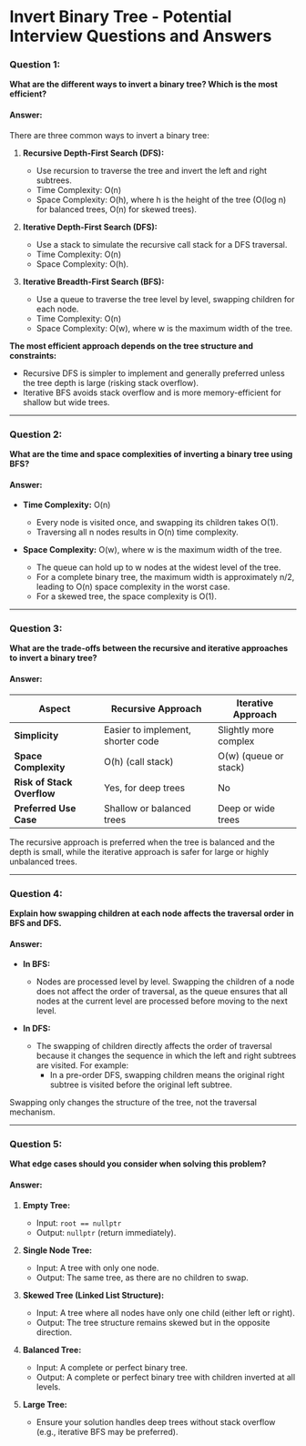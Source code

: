 # Invert Binary Tree - Potential Interview Questions and Answers

### Question 1: 
**What are the different ways to invert a binary tree? Which is the most efficient?**

#### Answer:
There are three common ways to invert a binary tree:
1. **Recursive Depth-First Search (DFS):**
   - Use recursion to traverse the tree and invert the left and right subtrees.
   - Time Complexity: O(n)
   - Space Complexity: O(h), where h is the height of the tree (O(log n) for balanced trees, O(n) for skewed trees).

2. **Iterative Depth-First Search (DFS):**
   - Use a stack to simulate the recursive call stack for a DFS traversal.
   - Time Complexity: O(n)
   - Space Complexity: O(h).

3. **Iterative Breadth-First Search (BFS):**
   - Use a queue to traverse the tree level by level, swapping children for each node.
   - Time Complexity: O(n)
   - Space Complexity: O(w), where w is the maximum width of the tree.

**The most efficient approach depends on the tree structure and constraints:**
- Recursive DFS is simpler to implement and generally preferred unless the tree depth is large (risking stack overflow).
- Iterative BFS avoids stack overflow and is more memory-efficient for shallow but wide trees.

---

### Question 2:
**What are the time and space complexities of inverting a binary tree using BFS?**

#### Answer:
- **Time Complexity:** O(n)
  - Every node is visited once, and swapping its children takes O(1).
  - Traversing all n nodes results in O(n) time complexity.

- **Space Complexity:** O(w), where w is the maximum width of the tree.
  - The queue can hold up to w nodes at the widest level of the tree.
  - For a complete binary tree, the maximum width is approximately n/2, leading to O(n) space complexity in the worst case.
  - For a skewed tree, the space complexity is O(1).

---

### Question 3:
**What are the trade-offs between the recursive and iterative approaches to invert a binary tree?**

#### Answer:
| **Aspect**                 | **Recursive Approach**            | **Iterative Approach**               |
|----------------------------|------------------------------------|--------------------------------------|
| **Simplicity**             | Easier to implement, shorter code | Slightly more complex                |
| **Space Complexity**       | O(h) (call stack)                 | O(w) (queue or stack)                |
| **Risk of Stack Overflow** | Yes, for deep trees               | No                                   |
| **Preferred Use Case**     | Shallow or balanced trees          | Deep or wide trees                   |

The recursive approach is preferred when the tree is balanced and the depth is small, while the iterative approach is safer for large or highly unbalanced trees.

---

### Question 4:
**Explain how swapping children at each node affects the traversal order in BFS and DFS.**

#### Answer:
- **In BFS:**
  - Nodes are processed level by level. Swapping the children of a node does not affect the order of traversal, as the queue ensures that all nodes at the current level are processed before moving to the next level.

- **In DFS:**
  - The swapping of children directly affects the order of traversal because it changes the sequence in which the left and right subtrees are visited. For example:
    - In a pre-order DFS, swapping children means the original right subtree is visited before the original left subtree.

Swapping only changes the structure of the tree, not the traversal mechanism.

---

### Question 5:
**What edge cases should you consider when solving this problem?**

#### Answer:
1. **Empty Tree:** 
   - Input: `root == nullptr`
   - Output: `nullptr` (return immediately).

2. **Single Node Tree:**
   - Input: A tree with only one node.
   - Output: The same tree, as there are no children to swap.

3. **Skewed Tree (Linked List Structure):**
   - Input: A tree where all nodes have only one child (either left or right).
   - Output: The tree structure remains skewed but in the opposite direction.

4. **Balanced Tree:**
   - Input: A complete or perfect binary tree.
   - Output: A complete or perfect binary tree with children inverted at all levels.

5. **Large Tree:**
   - Ensure your solution handles deep trees without stack overflow (e.g., iterative BFS may be preferred).

